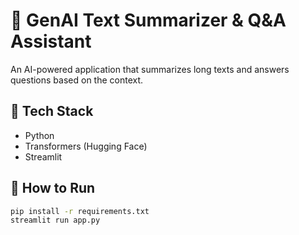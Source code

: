 # 🤖 GenAI Text Summarizer & Q&A Assistant

An AI-powered application that summarizes long texts and answers questions based on the context.

## 🧠 Tech Stack
- Python
- Transformers (Hugging Face)
- Streamlit

## 🚀 How to Run
```bash
pip install -r requirements.txt
streamlit run app.py

